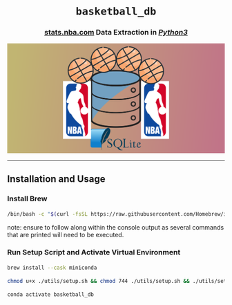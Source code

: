 <div align='center'>
    <h1><code>basketball_db</code></h1>
    <h3><a href="stats.nba.com">stats.nba.com</a> Data Extraction in <i><u>Python3</u></i></h3>
    <img src="./utils/img/logo-wide-bg.svg"/>
</div>

---

## Installation and Usage

### Install Brew

```zsh
/bin/bash -c "$(curl -fsSL https://raw.githubusercontent.com/Homebrew/install/HEAD/install.sh)"
```

note: ensure to follow along within the console output as several commands that are printed will need to be executed.

### Run Setup Script and Activate Virtual Environment

```zsh
brew install --cask miniconda
```

```zsh
chmod u+x ./utils/setup.sh && chmod 744 ./utils/setup.sh && ./utils/setup.sh
```

```zsh
conda activate basketball_db
```
